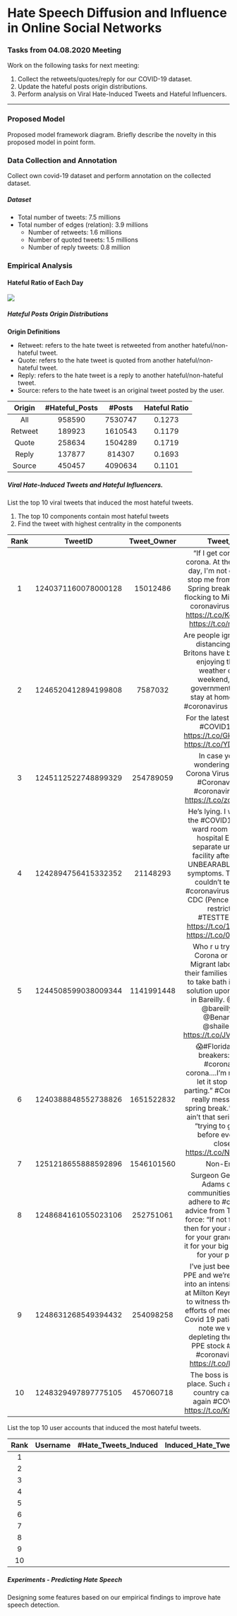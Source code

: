# Hate Speech Diffusion and Influence in Online Social Networks 

### Tasks from 04.08.2020 Meeting
Work on the following tasks for next meeting:
1. Collect the retweets/quotes/reply for our COVID-19 dataset.
2. Update the hateful posts origin distributions.
3. Perform analysis on Viral Hate-Induced Tweets and Hateful Influencers.

---
### Proposed Model
Proposed model framework diagram. Briefly describe the novelty in this proposed model in point form.

### Data Collection and Annotation
Collect own covid-19 dataset and perform annotation on the collected dataset.

##### Dataset
* Total number of tweets: 7.5 millions
* Total number of edges (relation): 3.9 millions
	* Number of retweets: 1.6 millions
	* Number of quoted tweets: 1.5 millions
	* Number of reply tweets: 0.8 million

### Empirical Analysis
#### Hateful Ratio of Each Day
![](https://i.imgur.com/aQ2j4jf.png)
##### Hateful Posts Origin Distributions
**Origin Definitions**
- Retweet: refers to the hate tweet is retweeted from another hateful/non-hateful tweet.
- Quote: refers to the hate tweet is quoted from another hateful/non-hateful tweet.
- Reply: refers to the hate tweet is a reply to another hateful/non-hateful tweet.
- Source: refers to the hate tweet is an original tweet posted by the user.

|Origin | #Hateful_Posts | #Posts | Hateful Ratio | 
|:-----:|:------:|:---------------:|:------:|
| All | 958590  | 7530747 | 0.1273|
| Retweet | 189923  | 1610543 | 0.1179|
| Quote | 258634  | 1504289 | 0.1719|
| Reply | 137877  | 814307 | 0.1693|
| Source | 450457  | 4090634 | 0.1101|

##### Viral Hate-Induced Tweets and Hateful Influencers.
List the top 10 viral tweets that induced the most hateful tweets.
1. The top 10 components contain most hateful tweets
2. Find the tweet with highest centrality in the components

|Rank| TweetID | Tweet_Owner | Tweet_Text | #Hate_Tweets_Induced | 
|:--:|:-------:|:-----------:|:----------:|:--------------------:|
|1   |1240371160078000128|15012486|“If I get corona, I get corona. At the end of the day, I'm not gonna let it stop me from partying”: Spring breakers are still flocking to Miami, despite coronavirus warnings. https://t.co/KoYKI8zNDH https://t.co/rfPfea1LrC|59301|
|2   |1246520412894199808|7587032|Are people ignoring social distancing advice?  Britons have been spotted enjoying the warm weather over the weekend, despite government advice to stay at home amid the #coronavirus pandemic 👇  For the latest updates on #COVID19, visit: https://t.co/Gk97JUNAKD https://t.co/YDvEEm9hA0|2226|
|3   |1245112522748899329|254789059|In case you were wondering what the Corona Virus test its like. #CoronavirusUSA #coronavirustesting https://t.co/zdKUgMi1cm|2179|
|4   |1242894756415332352|21148293|He’s lying. I was sent to the #COVID19 isolation ward room in a major hospital ER from a separate urgent care facility after showing UNBEARABLY PAINFUL symptoms. The hospital couldn’t test me for #coronavirus because of CDC (Pence task force) restrictions. #TESTTESTTEST https://t.co/18fRiOBsdN https://t.co/0sU9fHu4r0|1131|
|5   |1244508599038009344|1141991448|Who r u trying to kill, Corona or humans? Migrant labourers and their families were forced to take bath in chemical solution upon their entry in Bareilly.  @Uppolice @bareillytraffic  @Benarasiyaa @shaileshNBT https://t.co/JVGSvGqONm|988|
|6   |1240388848552738826|1651522832|😱#Florida spring-breakers:  “If I get #corona, I get corona....I’m not going to let it stop me from parting.”  #Coronavirus “is really messing up my spring break.”  “This virus ain’t that serious.”  We’re “trying to get drunk before everything closes.”  https://t.co/NzHTdy03gs|925|
|7   |1251218655888592896|1546101560|Non-English|735|
|8   |1248684161055023106|252751061|Surgeon Gen. Jerome Adams calls on communities of color to adhere to #coronavirus advice from Trump’s task force: “If not for yourself, then for your abuela. Do it for your grand daddy. Do it for your big mama. Do it for your pop-pop.|685|
|9   |1248631268549394432|254098258|I’ve just been fitted for PPE and we’re about to go into an intensive care unit at Milton Keynes Hospital to witness the incredible efforts of medics treating Covid 19 patients. Please note we won’t be depleting the hospital’s PPE stock #COVID19 #coronavirus #nhs https://t.co/L20jDvjc8i|679|
|10  |1248329497897775105|457060718|The boss is in a better place. Such a relief. The country can breathe again  #COVID  #NHS https://t.co/Km9ER9GYxs|569|

List the top 10 user accounts that induced the most hateful tweets.

|Rank| Username | #Hate_Tweets_Induced | Induced_Hate_Tweet_Text |
|:--:|:--------:|:--------------------:|:-----------------------:|
|1   |          |                      |                         |
|2   |          |                      |                         |
|3   |          |                      |                         |
|4   |          |                      |                         |
|5   |          |                      |                         |
|6   |          |                      |                         |
|7   |          |                      |                         |
|8   |          |                      |                         |
|9   |          |                      |                         |
|10  |          |                      |                         |

##### Experiments - Predicting Hate Speech
Designing some features based on our empirical findings to improve hate speech detection.



